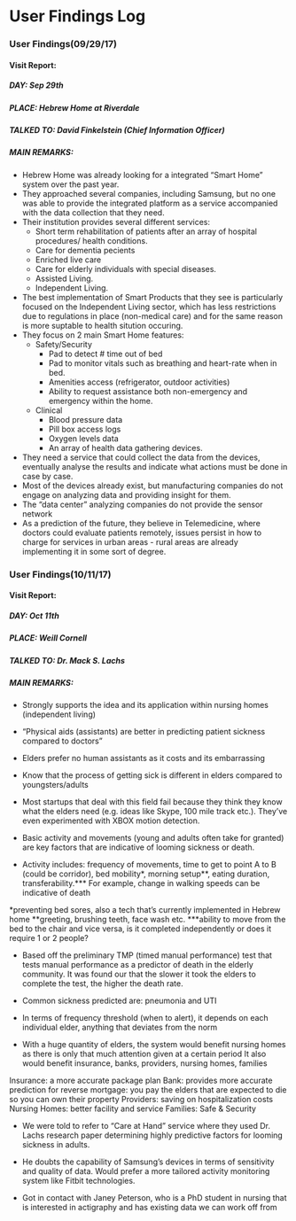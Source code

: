 # User Findings Log

### User Findings(09/29/17)
#### Visit Report:
##### DAY: Sep 29th
##### PLACE: Hebrew Home at Riverdale
##### TALKED TO: David Finkelstein (Chief Information Officer)
##### MAIN REMARKS:
- Hebrew Home was already looking for a integrated “Smart Home” system over the past year.
- They approached several companies, including Samsung, but no one was able to provide the integrated platform as a service accompanied with the data collection that they need.
- Their institution provides several different services:
  - Short term rehabilitation of patients after an array of hospital procedures/ health conditions.
  - Care for dementia pecients
  - Enriched live care
  - Care for elderly individuals with special diseases.
  - Assisted Living.
  - Independent Living.
- The best implementation of Smart Products that they see is particularly focused on the Independent Living sector, which has less restrictions due to regulations in place (non-medical care) and for the same reason is more suptable to health sitution occuring.
- They focus on 2 main Smart Home features:
  - Safety/Security
    - Pad to detect # time out of bed
    - Pad to monitor vitals such as breathing and heart-rate when in bed.
    - Amenities access (refrigerator, outdoor activities)
    - Ability to request assistance both non-emergency and emergency within the home.
  - Clinical
    - Blood pressure data
    - Pill box access logs
    - Oxygen levels data
    - An array of health data gathering devices.
- They need a service that could collect the data from the devices, eventually analyse the results and indicate what actions must be done in case by case.
- Most of the devices already exist, but manufacturing companies do not engage on analyzing data and providing insight for them.
- The “data center” analyzing companies do not provide the sensor network
- As a prediction of the future, they believe in Telemedicine, where doctors could evaluate patients remotely, issues persist in how to charge for services in urban areas - rural areas are already implementing it in some sort of degree.

### User Findings(10/11/17)
#### Visit Report:
##### DAY: Oct 11th
##### PLACE: Weill Cornell
##### TALKED TO: Dr. Mack S. Lachs
##### MAIN REMARKS:
 
- Strongly supports the idea and its application within nursing homes (independent living)

- “Physical aids (assistants) are better in predicting patient sickness compared to doctors”

- Elders prefer no human assistants as it costs and its embarrassing

- Know that the process of getting sick is different in elders compared to youngsters/adults

- Most startups that deal with this field fail because they think they know what the elders need (e.g. ideas like Skype, 100 mile track etc.). They’ve even experimented with XBOX motion detection.

- Basic activity and movements (young and adults often take for granted) are key factors that are indicative of looming sickness or death.
- Activity includes: frequency of movements, time to get to point A to B (could be corridor), bed mobility*, morning setup**, eating duration, transferability.*** For example, change in walking speeds can be indicative of death

*preventing bed sores, also a tech that’s currently implemented in Hebrew home
**greeting, brushing teeth, face wash etc. 
***ability to move from the bed to the chair and vice versa, is it completed independently or does it require 1 or 2 people?

- Based off the preliminary TMP (timed manual performance) test that tests manual performance as a predictor of death in the elderly community. It was found our that the slower it took the elders to complete the test, the higher the death rate.

- Common sickness predicted are: pneumonia and UTI

- In terms of frequency threshold (when to alert), it depends on each individual elder, anything that deviates from the norm

- With a huge quantity of elders, the system would benefit nursing homes as there is only that much attention given at a certain period
It also would benefit insurance, banks, providers, nursing homes, families

Insurance: a more accurate package plan
Bank: provides more accurate prediction for reverse mortgage: you pay the elders that are expected to die so you can own their property
Providers: saving on hospitalization costs
Nursing Homes: better facility and service
Families: Safe & Security

- We were told to refer to “Care at Hand” service where they used Dr. Lachs research paper determining highly predictive factors for looming sickness in adults.

- He doubts the capability of Samsung’s devices in terms of sensitivity and quality of data. Would prefer a more tailored activity monitoring system like Fitbit technologies.

- Got in contact with Janey Peterson, who is a PhD student in nursing that is interested in actigraphy and has existing data we can work off from


